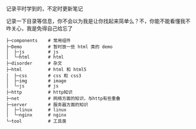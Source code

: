 记录平时学到的，不定时更新笔记

记录一下目录等信息，你不会以为我是让你找起来简单么？不，你能不能看懂我不咋关心，我是免得自己给忘了

```
├─components    # 常用组件
├─Demo          # 暂时放一些 html 类的 demo
│  ├─js         # js
│  └─html       # html
├─disorder      # 杂文
├─html          # html 和 html5     
│  ├─css        # css 和 css3
│  ├─img        # image
│  └─js         # js
├─http          # http知识
├─net           # 网络方面的知识，与http有些重叠    
├─server        # 服务器方面的知识
│  ├─linux      # linux
│  └─nginx      # nginx
└─tool          # 工具类
```

